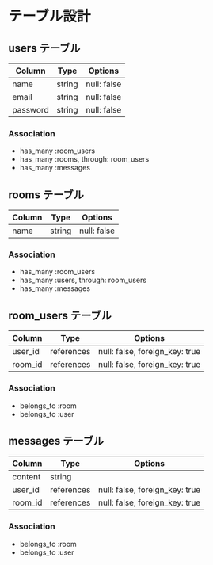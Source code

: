 # テーブル設計

## users テーブル  

| Column   | Type   | Options     |      
| -------- | ------ | ----------- |          
| name     | string | null: false |                  
| email    | string | null: false |            
| password | string | null: false |                    
      
### Association      
- has_many :room_users          
- has_many :rooms, through: room_users        
- has_many :messages      
  
## rooms テーブル
  
| Column | Type   | Options     |
| ------ | ------ | ----------- |
| name  | string | null: false |

### Association
- has_many :room_users
- has_many :users, through: room_users  
- has_many :messages

## room_users テーブル

| Column  | Type    | Options                        |
| ------- | ------- | ------------------------------ |
| user_id | references | null: false, foreign_key: true |
| room_id | references | null: false, foreign_key: true |

### Association

- belongs_to :room
- belongs_to :user
  
## messages テーブル

| Column  | Type    | Options                        |
| ------- |  ------- | ------------------------------ |
| content    | string  |
| user_id | references | null: false, foreign_key: true |
| room_id | references | null: false, foreign_key: true |

### Association

- belongs_to :room
- belongs_to :user


